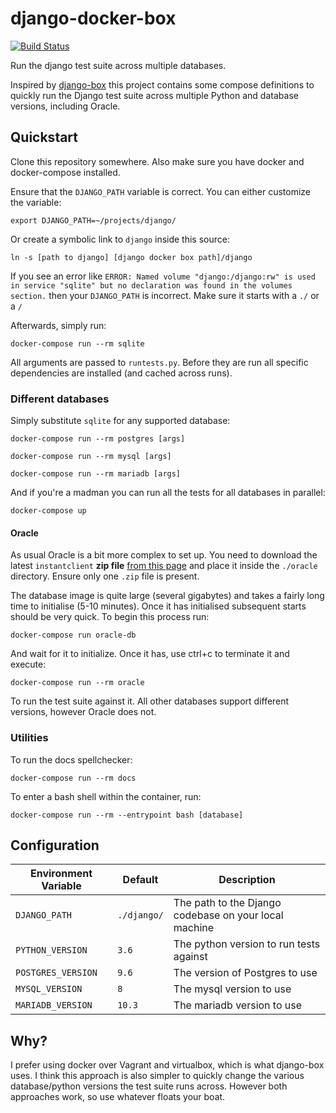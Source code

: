 # django-docker-box

[![Build Status](https://travis-ci.com/orf/django-docker-box.svg?branch=master)](https://travis-ci.com/orf/django-docker-box)

Run the django test suite across multiple databases.

Inspired by [django-box](https://github.com/django/django-box) this project contains 
some compose definitions to quickly run the Django test suite across multiple Python and
database versions, including Oracle.

## Quickstart

Clone this repository somewhere. Also make sure you have docker and docker-compose installed.

Ensure that the `DJANGO_PATH` variable is correct. You can either customize the variable:

`export DJANGO_PATH=~/projects/django/`
 
Or create a symbolic link to `django` inside this source:
 
`ln -s [path to django] [django docker box path]/django`

If you see an error like `ERROR: Named volume "django:/django:rw" is used in service "sqlite" but no declaration was found in the volumes section.` 
then your `DJANGO_PATH` is incorrect. Make sure it starts with a `./` or a `/`

Afterwards, simply run:

`docker-compose run --rm sqlite`

All arguments are passed to `runtests.py`. Before they are run all specific dependencies are 
installed (and cached across runs).


### Different databases

Simply substitute `sqlite` for any supported database:

`docker-compose run --rm postgres [args]`

`docker-compose run --rm mysql [args]`

`docker-compose run --rm mariadb [args]`

And if you're a madman you can run all the tests for all databases in parallel:

`docker-compose up`

#### Oracle

As usual Oracle is a bit more complex to set up. You need to download the latest `instantclient` **zip file**
[from this page](https://www.oracle.com/technetwork/topics/linuxx86-64soft-092277.html) and place it inside the 
`./oracle` directory. Ensure only one `.zip` file is present.

The database image is quite large (several gigabytes) and takes a fairly long time to initialise (5-10 minutes). 
Once it has initialised subsequent starts should be very quick. To begin this process run:
 
 `docker-compose run oracle-db`

And wait for it to initialize. Once it has, use ctrl+c to terminate it and execute:

`docker-compose run --rm oracle`

To run the test suite against it. All other databases support different versions, however Oracle does not.

### Utilities

To run the docs spellchecker:

`docker-compose run --rm docs`

To enter a bash shell within the container, run:

`docker-compose run --rm --entrypoint bash [database]`

## Configuration

| Environment Variable | Default | Description |
| --- | --- | --- |
| `DJANGO_PATH` | `./django/` | The path to the Django codebase on your local machine |
| `PYTHON_VERSION` | `3.6` | The python version to run tests against |
| `POSTGRES_VERSION` | `9.6` | The version of Postgres to use |
| `MYSQL_VERSION` | `8` | The mysql version to use |
| `MARIADB_VERSION` | `10.3` | The mariadb version to use |


## Why?

I prefer using docker over Vagrant and virtualbox, which is what django-box uses. I think this 
approach is also simpler to quickly change the various database/python versions the test suite 
runs across. However both approaches work, so use whatever floats your boat.
